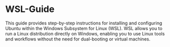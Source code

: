# WSL-Guide
This guide provides step-by-step instructions for installing and configuring Ubuntu within the Windows Subsystem for Linux (WSL). WSL allows you to run a Linux distribution directly on Windows, enabling you to use Linux tools and workflows without the need for dual-booting or virtual machines.
